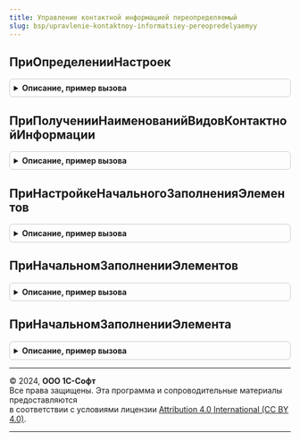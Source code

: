 ```yaml
---
title: Управление контактной информацией переопределяемый
slug: bsp/upravlenie-kontaktnoy-informatsiey-pereopredelyaemyy
---
```



## ПриОпределенииНастроек
<details style="margin: 1em 0; padding: 0.5em; border: 1px solid #ccc; border-radius: 6px;">

<summary style="font-weight: bold; cursor: pointer;">Описание, пример вызова</summary>

```bsl

// Изменяет, добавляет, удаляет стандартные команды контактной информации, отображаемые в справочниках и документах,
// Вкл./Выкл. отображение иконок контактной информации слева от заголовка вида контактной информации,
// Изменяет положение кнопки Добавить дополнительное поле контактной информации,
// Изменяет ширину поля комментарий для полей контактной информации с типами Телефон, АдресЭлектроннойПочты, Skype,
// ВебСтраница, Факс
//
// Параметры:
//  Настройки - Структура:
//    * ОтображатьИконки - Булево
//    * ОписаниеКоманд - см. УправлениеКонтактнойИнформацией.ОписаниеКоманд
//    * ПоложениеКнопкиДобавить - ГоризонтальноеПоложениеЭлемента - допустимые значения: Лево, Право, Авто.
//                                                                  Лево - Безусловное положение слева.
//                                                                  Право - Безусловное положение слева.
//                                                                  Авто - Располагается справа, когда контактная
//                                                                         информация в виде поля. Располагается слева,
//                                                                         когда контактная информация в виде
//                                                                         гиперссылки, или ни одно поле контактной
//                                                                         информации не выведено в группе.
//    * ШиринаПоляКомментарий - Число - ширина поля комментарий для полей контактной информации с типами Телефон, АдресЭлектроннойПочты,
//                                      Skype, ВебСтраница, Факс. Данный параметр устанавливается только когда группа
//                                      контактной информации ограничена по ширине.
//
//  Пример:
//     Настройки.ОтображатьИконки = Истина;
//     Настройки.ШиринаПоляКомментарий = 10;
//     Настройки.ПоложениеКнопкиДобавить = ГоризонтальноеПоложениеЭлемента.Авто;
//
//     Адрес = Перечисления.ТипыКонтактнойИнформации.Адрес;
//     Настройки.ОписаниеКоманд[Адрес].ЗапланироватьВстречу.Заголовок  = НСтр("ru='Встреча'");
//     Настройки.ОписаниеКоманд[Адрес].ЗапланироватьВстречу.Подсказка  = НСтр("ru='Создать событие встречи'");
//     Настройки.ОписаниеКоманд[Адрес].ЗапланироватьВстречу.Картинка   = БиблиотекаКартинок.ЗапланированноеВзаимодействие;
//     Настройки.ОписаниеКоманд[Адрес].ЗапланироватьВстречу.Действие   = "СтандартныеПодсистемыКлиент.ОткрытьФормуДокументаВстреча";
//
//     ФактическийАдресОрганизации = УправлениеКонтактнойИнформацией.ВидКонтактнойИнформацииПоИмени("ФактическийАдресОрганизации");
//      Настройки.ОписаниеКоманд[ФактическийАдресОрганизации] =
//    	ОбщегоНазначения.СкопироватьРекурсивно(УправлениеКонтактнойИнформацией.КомандыТипаКонтактнойИнформации(Перечисления.ТипыКонтактнойИнформации.Адрес));
//      Настройки.ОписаниеКоманд[ФактическийАдресОрганизации].ЗапланироватьВстречу.Действие = ""; // Отключение действия команды для вида
//
//   Процедурам, указанных в свойстве Действие, передаются 2 параметра:
//       КонтактнаяИнформация - Структура:
//         * Представление - Строка
//         * Значение      - Строка
//         * Тип           - ПеречислениеСсылка.ТипыКонтактнойИнформации
//         * Вид           - СправочникСсылка.ВидыКонтактнойИнформации
//       ДополнительныеПараметры - Структура:
//         * ВладелецКонтактнойИнформации - ОпределяемыйТип.ВладелецКонтактнойИнформации.
//         * Форма - ФормаКлиентскогоПриложения - форма объекта-владельца, предназначенная для вывода контактной информации.
//
//     Процедура ОткрытьФормуДокументаВстреча(КонтактнаяИнформация, ДополнительныеПараметры) Экспорт
//		  ЗначенияЗаполнения = Новый Структура;
//		  ЗначенияЗаполнения.Вставить("МестоПроведенияВстречи", КонтактнаяИнформация.Представление);
//		  Если ТипЗнч(ДополнительныеПараметры.ВладелецКонтактнойИнформации) = Тип("ДокументСсылка.ЗаказПокупателя") Тогда
//		    	ЗначенияЗаполнения.Вставить("Предмет", ДополнительныеПараметры.ВладелецКонтактнойИнформации);
//		    	ЗначенияЗаполнения.Вставить("Контакт", "");
//		  Иначе
//		    	ЗначенияЗаполнения.Вставить("Контакт", ДополнительныеПараметры.ВладелецКонтактнойИнформации);
//		    	ЗначенияЗаполнения.Вставить("Предмет", "");
//		  КонецЕсли;
//
//		  ОткрытьФорму("Документ.Встреча.ФормаОбъекта", Новый Структура("ЗначенияЗаполнения", ЗначенияЗаполнения),
//			ДополнительныеПараметры.Форма);
//	   КонецПроцедуры
//
Процедура ПриОпределенииНастроек(Настройки) Экспорт
```

Пример вызова
```bsl
УправлениеКонтактнойИнформациейПереопределяемый.ПриОпределенииНастроек(Настройки) 
```
</details>

## ПриПолученииНаименованийВидовКонтактнойИнформации
<details style="margin: 1em 0; padding: 0.5em; border: 1px solid #ccc; border-radius: 6px;">

<summary style="font-weight: bold; cursor: pointer;">Описание, пример вызова</summary>

```bsl

// Получает наименования видов контактной информации на разных языках.
//
// Параметры:
//  Наименования - Соответствие из КлючИЗначение - представление вида контактной информации на переданном языке:
//     * Ключ     - Строка - имя вида контактной информации. Например, "АдресПартнера".
//     * Значение - Строка - наименование вида контактной информации для переданного кода языка.
//  КодЯзыка - Строка - код языка. Например, "en".
//
// Пример:
//  Наименования["АдресПартнера"] = НСтр("ru='Адрес'; en='Address';", КодЯзыка);
//
Процедура ПриПолученииНаименованийВидовКонтактнойИнформации(Наименования, КодЯзыка) Экспорт
```

Пример вызова
```bsl
УправлениеКонтактнойИнформациейПереопределяемый.ПриПолученииНаименованийВидовКонтактнойИнформации(Наименования, КодЯзыка) 
```
</details>

## ПриНастройкеНачальногоЗаполненияЭлементов
<details style="margin: 1em 0; padding: 0.5em; border: 1px solid #ccc; border-radius: 6px;">

<summary style="font-weight: bold; cursor: pointer;">Описание, пример вызова</summary>

```bsl

// Смотри также ОбновлениеИнформационнойБазыПереопределяемый.ПриНастройкеНачальногоЗаполненияЭлементов
//
// Параметры:
//  Настройки - см. ОбновлениеИнформационнойБазыПереопределяемый.ПриНастройкеНачальногоЗаполненияЭлементов.Настройки
//
Процедура ПриНастройкеНачальногоЗаполненияЭлементов(Настройки) Экспорт
```

Пример вызова
```bsl
УправлениеКонтактнойИнформациейПереопределяемый.ПриНастройкеНачальногоЗаполненияЭлементов(Настройки) 
```
</details>

## ПриНачальномЗаполненииЭлементов
<details style="margin: 1em 0; padding: 0.5em; border: 1px solid #ccc; border-radius: 6px;">

<summary style="font-weight: bold; cursor: pointer;">Описание, пример вызова</summary>

```bsl

// Смотри также ОбновлениеИнформационнойБазыПереопределяемый.ПриНачальномЗаполненииЭлементов
//
// Параметры:
//  КодыЯзыков - см. ОбновлениеИнформационнойБазыПереопределяемый.ПриНачальномЗаполненииЭлементов.КодыЯзыков
//  Элементы   - см. ОбновлениеИнформационнойБазыПереопределяемый.ПриНачальномЗаполненииЭлементов.Элементы
//  ТабличныеЧасти - см. ОбновлениеИнформационнойБазыПереопределяемый.ПриНачальномЗаполненииЭлементов.ТабличныеЧасти
//
Процедура ПриНачальномЗаполненииЭлементов(КодыЯзыков, Элементы, ТабличныеЧасти) Экспорт
```

Пример вызова
```bsl
УправлениеКонтактнойИнформациейПереопределяемый.ПриНачальномЗаполненииЭлементов(КодыЯзыков, Элементы, ТабличныеЧасти) 
```
</details>

## ПриНачальномЗаполненииЭлемента
<details style="margin: 1em 0; padding: 0.5em; border: 1px solid #ccc; border-radius: 6px;">

<summary style="font-weight: bold; cursor: pointer;">Описание, пример вызова</summary>

```bsl

// Смотри также ОбновлениеИнформационнойБазыПереопределяемый.ПриНастройкеНачальногоЗаполненияЭлементов
//
// Параметры:
//  Объект                  - СправочникОбъект.РолиИсполнителей - заполняемый объект.
//  Данные                  - СтрокаТаблицыЗначений - данные заполнения объекта.
//  ДополнительныеПараметры - Структура:
//   * ПредопределенныеДанные - ТаблицаЗначений - данные заполненные в процедуре ПриНачальномЗаполненииЭлементов.
//
Процедура ПриНачальномЗаполненииЭлемента(Объект, Данные, ДополнительныеПараметры) Экспорт
```

Пример вызова
```bsl
УправлениеКонтактнойИнформациейПереопределяемый.ПриНачальномЗаполненииЭлемента(Объект, Данные, ДополнительныеПараметры) 
```
</details>

---

© 2024, **ООО 1С-Софт**  
Все права защищены. Эта программа и сопроводительные материалы предоставляются  
в соответствии с условиями лицензии [Attribution 4.0 International (CC BY 4.0)](https://creativecommons.org/licenses/by/4.0/legalcode).

---
